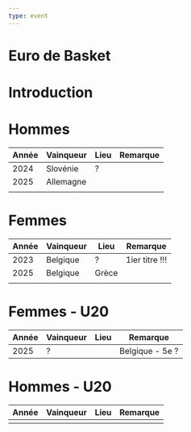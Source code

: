 ```yaml
---
type: event
---
```


# Euro de Basket

# Introduction

# Hommes

| Année | Vainqueur | Lieu | Remarque |
| ----- | --------- | ---- | -------- |
| 2024  | Slovénie  | ?    |          |
| 2025  | Allemagne |      |          |
|       |           |      |          |
# Femmes

| Année | Vainqueur | Lieu  | Remarque       |
| ----- | --------- | ----- | -------------- |
| 2023  | Belgique  | ?     | 1ier titre !!! |
| 2025  | Belgique  | Grèce |                |
|       |           |       |                |
# Femmes - U20

| Année | Vainqueur | Lieu | Remarque        |
| ----- | --------- | ---- | --------------- |
| 2025  | ?         |      | Belgique - 5e ? |

# Hommes - U20

| Année | Vainqueur | Lieu | Remarque |
| ----- | --------- | ---- | -------- |
|       |           |      |          |

